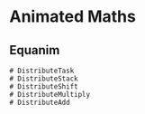# Animated Maths
## Equanim

~~~Scorpio
# DistributeTask
# DistributeStack
# DistributeShift
# DistributeMultiply
# DistributeAdd
~~~

&nbsp;